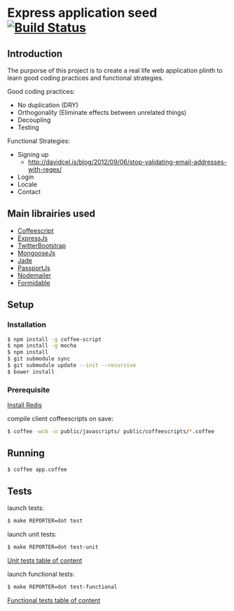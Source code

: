 # Express application seed [![Build Status](https://secure.travis-ci.org/daemon1981/express-application-seed.png)](https://travis-ci.org/daemon1981/express-application-seed)

## Introduction

The purporse of this project is to create a real life web application plinth to learn good coding practices and functional strategies.

Good coding practices:
  * No duplication (DRY)
  * Orthogonality (Eliminate effects between unrelated things)
  * Decoupling
  * Testing

Functional Strategies:
  * Signing up
    - http://davidcel.is/blog/2012/09/06/stop-validating-email-addresses-with-regex/
  * Login
  * Locale
  * Contact

## Main librairies used

  * [Coffeescript](https://github.com/jashkenas/coffee-script)
  * [ExpressJs](https://github.com/visionmedia/express)
  * [TwitterBootstrap](https://github.com/twbs/bootstrap)
  * [MongooseJs](https://github.com/LearnBoost/mongoose)
  * [Jade](https://github.com/visionmedia/jade)
  * [PassportJs](https://github.com/jaredhanson/passport)
  * [Nodemailer](https://github.com/andris9/Nodemailer)
  * [Formidable](https://github.com/felixge/node-formidable)

## Setup

### Installation

```bash
$ npm install -g coffee-script
$ npm install -g mocha
$ npm install
$ git submodule sync
$ git submodule update --init --recursive
$ bower install
```

### Prerequisite

[Install Redis](http://redis.io/topics/quickstart)

compile client coffeescripts on save:
```bash
$ coffee -wcb -o public/javascripts/ public/coffeescripts/*.coffee
```

## Running

```bash
$ coffee app.coffee
```

## Tests

launch tests:
```bash
$ make REPORTER=dot test
```

launch unit tests:
```bash
$ make REPORTER=dot test-unit
```

[Unit tests table of content](https://github.com/daemon1981/express-site-plinth-example/blob/master/test-unit.md)

launch functional tests:
```bash
$ make REPORTER=dot test-functional
```

[Functional tests table of content](https://github.com/daemon1981/express-site-plinth-example/blob/master/test-functional.md)
